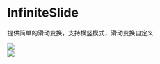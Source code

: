 # InfiniteSlide
提供简单的滑动变换，支持横竖模式，滑动变换自定义

![](http://upload-images.jianshu.io/upload_images/2440045-9209cc458fde6ea0.gif?imageMogr2/auto-orient/strip)	
![](http://upload-images.jianshu.io/upload_images/2440045-33b2eb24d2637850.gif?imageMogr2/auto-orient/strip)

